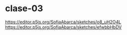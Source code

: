 # clase-03
https://editor.p5js.org/SofiaAbarca/sketches/o8_uH2O4L
https://editor.p5js.org/SofiaAbarca/sketches/efwbbHbDV
